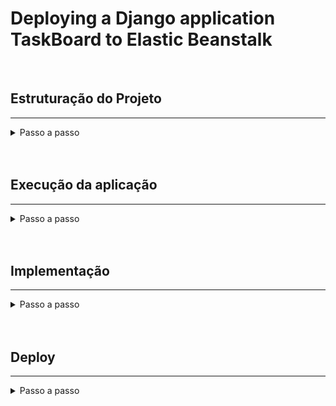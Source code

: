 # Deploying a Django application TaskBoard to Elastic Beanstalk

<br>

## Estruturação do Projeto
---


<details>
<summary>Passo a passo</summary>

```bash
git clone
```

```bash
python3 -m venv .venv
```

```bash
source .venv/bin/activate
```

```bash
pip install -r requirements.txt
```

```bash
django-admin startproject config .
```

```bash
django-admin startapp taskboard
```

```bash
touch taskboard/urls.py
```

```bash
touch taskboard/serializer.py
```

```bash
touch taskboard/forms.py
```

```bash
mkdir taskboard/templates
```

```bash
mkdir taskboard/templates/modals
```

```bash
touch taskboard/templates/base.html
```

```bash
touch taskboard/templates/board.html
```

```bash
touch taskboard/templates/index.html
```

```bash
touch taskboard/templates/modals/edit_status.html
```

```bash
touch taskboard/templates/modals/new_board.html
```

```bash
touch taskboard/templates/modals/new_status.html
```

```bash
mkdir taskboard/static
```

```bash
touch taskboard/static/style.css
```

```bash
touch taskboard/static/getTaskIs.js
```

```bash
mkdir tests
```

![Database diagram](/db-diagram.png "Database diagram")

Planejamento de rotas:
```bash
'/' -> tela com diversos boards e botão para novos boards
'/new-board' -> criação de novo board
'/<int:board_id>' -> tela do board com diversas tasks
'/<int:board_id>/new-task' -> criação de novas tasks
'/api/<int:board_id>' -> endpoint da api que retorna as tasks do board
'/api/<int:board_id>/<str:status>' -> endpoint da api que retorna as tasks do board com status específico
```

Planejamento de templates:
```bash
'base.html' -> base dos templates que será exportada para os demais templates 
'index.html' -> tela com um botão para novos boards + listagem dos boards criados 
'board.html' -> tela do board + botão de nova task + listagem das tasks
'new_task.html' -> modal para criação de tasks
'new_board.html' -> modal para criação de boards 
'edit_status.html' -> modal para edição de status
```
</details>

<br>
<br>



## Execução da aplicação
---

<details>
<summary>Passo a passo</summary>

1. Crie o ambiente virtual

```bash
python3 -m venv .venv
```

2. Ative o ambiente virtual

```bash
source .venv/bin/activate
```

3. Instale os requerimentos para a aplicação

```bash
pip install -r requirements.txt
```

4. Crie a migrações necessárias

```bash
python3 manage.py makemigrations
```

5. Realize as migrações

```bash
python3 manage.py migrate
```

6. Rode a aplicação

```bash
python3 manage.py runserver
```

</details>

<br>
<br>

## Implementação
---

<details>
<summary>Passo a passo</summary>

### Construir o TaskBoard funcional

1. Implementar os models Board e Task no models.py;

2. Implementar as funções index.py e board_page.py que renderizam os templates (nesse momento não é necessário fazer a lógica para criar novos boards e tasks);

3. Implementar os templates index.html e board.html que serão renderizados pelas funções criadas (não é necessário fazer a parte do formulário que recebe os dados para novos objetos);

4. Implementar as rotas '' e '/<int:board_id>' que consumirão as funções e templates implementados nos pontos 2 e 3 e inclui o arquivo taskboard.urls dentro do config/urls.py;

5. Registrar os models na rota de admin;

6. Criar um super usuário e no painel admin (localhost:8000/admin) criar um board e uma task nesse board para teste das páginas;

7. Adicionar os formulários nos templates html criados;

8. Implementar as classes de formulário em forms.py;

9. Refatorar funções nas views para receber requisição post e criar os objetos;

10. Implementar o serializador do board em serializer.py

11. Implementar a viewset para o board que consome o serializador implementado;

12. Implementa o Router, registra a viewset dos boards e adiciona a rota 'api/' redirecionando para as urls do Router;

13. Já é possível visualizar a rota '/api' na aplicação, pode consumir via postman a rota 'api/boards';

14. Realizar passos 10, 11 e 12 para o modelo Task;

15. Implementar as 'extra-actions' que serão filtros associados aos status das tasks;

16. Refatorar o html fazendo a extensão do base.html

17. Estilização usando bootstrap

</details>

<br>
<br>

## Deploy
---

<details>
<summary>Passo a passo</summary>

## Preparar o ambiente para fazer o deploy da aplicação

### Instalar a EB CLI

1. Para instalar o *EB CLI*, execute o seguinte comando.

```bash
pip install awsebcli --upgrade --user
```

- A opção --upgrade informa ao pip para atualizar os requisitos que já estão instalados. A opção --user informa ao pip para instalar o programa em um subdiretório do diretório de usuário para evitar a modificação de bibliotecas usadas pelo seu sistema operacional.

2. Adicione o caminho para o arquivo executável da sua variável PATH:
- No Linux e macOS: 
 - Linux: ~/.local/bin
 - macOS: ~/Library/Python/3.7/bin
- Para modificar a variável PATH (Linux, Unix ou macOS):
 - Encontre o script de perfil do shell em sua pasta de usuário. Se você não tiver certeza de qual shell você tem, execute echo $SHELL.
 ```bash
 ls -a ~
 ```
 - Bash: .bash_profile, .profile ou .bash_login.
 - Zsh: .zshrc
 - Tcsh: .tcshrc, .cshrc ou .login.
 
 2.1 Adicione um comando de exportação ao script de perfil. O seguinte exemplo adiciona o caminho representado por *LOCAL_PATH* à variável PATH atual.
 
 ```bash
 export PATH=LOCAL_PATH:$PATH
 ```

2.2 Carregue o script de perfil descrito na primeira etapa para a sessão atual. O seguinte exemplo carrega o script de perfil representado por *PROFILE_SCRIPT*.

```bash
source ~/PROFILE_SCRIPT
```

2.3 No windows:
 - 1. Python 3.7: %USERPROFILE%\AppData\Roaming\Python\Python37\Scripts Versões anteriores do Python: %USERPROFILE%\AppData\Roaming\Python\Scripts
 - 2. Para modificar a variável PATH (Windows):
 - 3. Pressione a tecla Windows e insira *environment variables*.
 - 4. Escolha Edit environment variables for your account.
 - 5. Selecione PATH e, em seguida, Edit (Editar).
 - 6. Adicione caminhos ao campo Variable value, separados por ponto e vírgula. Por exemplo: *C:\item1\path;* *C:\item2\path*
 - 7. Selecione OK duas vezes para aplicar as novas configurações.
 - 8. Feche todas as janelas do prompt de comando em execução e abra novamente uma janela do prompt de comando.

3. Verifique se a EB CLI foi instalada corretamente executando eb --version.

```bash
eb --version
```

4. Se você precisar desinstalar a EB CLI, use pip uninstall.

```bash
pip uninstall awsebcli
```

<br>

### Implantar uma aplicação Django no Elastic Beanstalk


1. Crie um ambiente virtual denominado *.venv*.

```bash
python3 -m venv .venv
```

2. Ative o ambiente virtual.

```bash
source .venv/bin/activate
```

3. Use *pip* para instalar o Django.

```bash
pip install django==3.2
```

4. Para verificiar se o Django está instalado, insira o seguinte.

```bash
pip freeze
```
```
Django==3.2
```
<br>

### Criar um projeto Django

1. Use o comandao *django-admin startproject* para criar um projeto no Django.

```bash
django-admin startproject config .
```

2. Use o comandao *django-admin startapp* para criar uma aplicação no Django.

```bash
django-admin startapp taskboard
```

3. Execute o site Django localmente com *manage.py runserver*.

```bash
python manage.py runserver
```
<br>
 
### Configurar a aplicação Django para o Elastic Beanstalk

1. Ative o ambiente virtual.

```bash
source .venv/bin/activate
```

2. Execute *pip freeze* e salve a saída em um arquivo chamado *requirements.txt*

```bash
pip freeze > requirements.txt
```

3. Crie um diretório chamado *.ebextensions*.

```bash
mkdir .ebextensions
```
- O Elastic Beanstalk usa o *requirements.txt* para determinar que pacote instalar nas instâncias do EC2 que executam a aplicação.

4. No diretório *.ebextensions*, adicione um arquivo de configuração chamado *django.config* com o texto a seguir. Exemplo *~/App/.ebextensions/django.config*

```bash
option_settings:
  aws:elasticbeanstalk:application:environment:
    DJANGO_SETTINGS_MODULE: "config.settings"
    PYTHONPATH: "/var/app/current:$PYTHONPATH"
  aws:elasticbeanstalk:container:python:
    WSGIPath: "config.wsgi:application"
```
- Essa configuração, *WSGIPath*, especifica o local do script *WSGI* que o Elastic Beanstalk usa para iniciar a aplicação.

5. Use o comando *deactivate* para desativar o ambiente virtual.

```bash
deactivate
```
- Reative o ambiente virtual sempre que for necessário adicionar pacotes ao aplicativo ou executá-lo localmente.
 
<br>

### Implantar o site com a CLI do EB

1. Inicialize o repositório da *EB CLI* com o comando *eb init*:

```bash
eb init -p python-3.7 taskboard-repo
```
- Esse comando cria um aplicativo chamado *taskboard-repo*. Ele também configura o seu repositório local para criar ambientes com a versão mais recente da plataforma *Python 3.7*.


2. Crie um ambiente e implante o aplicativo nele com eb create.

```bash
eb create taskboard-env
```
- Esse comando cria um ambiente do Elastic Beanstalk com carga balanceada chamado taskboard-env. A criação do ambiente leva cerca de 5 minutos. Como o Elastic Beanstalk cria os recursos necessários para executar a aplicação, ele gera mensagens informativas que a CLI do EB transmite ao terminal.
 
3. Quando o processo de criação do ambiente for concluído, localize o nome de domínio do seu novo ambiente executando eb status.

```bash
eb status
```
- Seu nome de domínio do ambiente é o valor da propriedade CNAME.

4. Abra o arquivo *settings.py* no diretório config. Localize a configuração *ALLOWED_HOSTS* e adicione o nome de domínio do aplicativo que você encontrou na etapa anterior ao valor da configuração. Se você não encontrar essa configuração no arquivo, adicione-a em uma nova linha.

```bash
ALLOWED_HOSTS = ['tasboard-env.elasticbeanstalk.com']
```

5. Salve o arquivo e, em seguida, implante o aplicativo executando *eb deploy*. Quando você executa eb deploy, a EB CLI empacota o conteúdo do diretório do projeto e implanta-o em seu ambiente.

```bash
eb deploy
```

6. Quando o processo de atualização do ambiente for concluído, abra o site com *eb open* no terminal.

```bash
eb open
```

7. Abra o console do Elastic Beanstalk no browser com *eb console* no terminal.

```bash
eb console
```

8. Para visualizar o log, execute o comando *eb logs* no terminal.

```bash
eb logs
```

9. Em caso de dúvidas, execute o comando *eb --help* no terminal.

```bash
eb --help
```

<br>

### Atualizar seu aplicativo

1. Modifique a configuração *TIME_ZONE* em settings.py. Exemplo ~/config/settings.py

```bash
LANGUAGE_CODE = "pt-br"
TIME_ZONE = "America/Recife"
USE_I18N = True
USE_TZ = True
```

2. Implante a aplicação no ambiente do Elastic Beanstalk.

```bash
eb deploy
```
<br>

### Criar um administrador de site

1. Ative seu ambiente virtual *.venv*

```bash
source .venv/bin/activate
```

2. Inicialize o banco de dados local do aplicativo Django.

```bash
python manage.py migrate
```

3. Execute *manage.py createsuperuser* para criar um administrador.

```bash
python manage.py createsuperuser
```

4. Para informar ao Django onde armazenar os arquivos estáticos, defina *STATIC_ROOT* em settings.py. Exemplo ~/App/config/settings.py

```bash
STATIC_ROOT = 'static'
```

5. Execute *manage.py collectstatic* para preencher o diretório static com os ativos estáticos (JavaScript, CSS e imagens) para o site de administração *(>> não vai funcionar <<)* vide tópico (9) e (10).

```bash
python manage.py collectstatic
```

6. Implante o aplicativo.

```bash
eb deploy
```

7. Exiba o console de administração abrindo o site em seu navegador, anexando */admin/* ao URL do site, como o seguinte:

```bash
http://taskboard-env.eba-98b6t7yt.us-west-2.elasticbeanstalk.com/admin/
```

8. Faça login com o nome de usuário e a senha que você configurou na etapa 3.

9. Teremos problemas com Admin em produção sem CSS, para solucionar instale o *whitenoise*

```bash
pip install whitenoise
```

10. Em seguida, adicione o *whitenoise* ao *MIDDLEWARE* no seu *settings.py* e por fim 

```bash
MIDDLEWARE = [
    # ...
    "django.middleware.security.SecurityMiddleware",
    "whitenoise.middleware.WhiteNoiseMiddleware",
    # ...
]
```

11. (Opcional) Caso queira armazenar em cache. Basta adicionar ao seu *settings.py*

```bash
STATICFILES_STORAGE = "whitenoise.storage.CompressedManifestStaticFilesStorage"
```

<br>

### Apagar o projeto

1. Para economizar horas de instância e outros recursos da AWS entre as sessões de desenvolvimento, termine o ambiente do Elastic Beanstalk com eb terminate.

```bash
eb terminate taskboard-env
```

2. Se você já concluiu o aplicativo de exemplo, também pode remover a pasta do projeto.

```bash
rm -rf App
```

<br>

</details>
